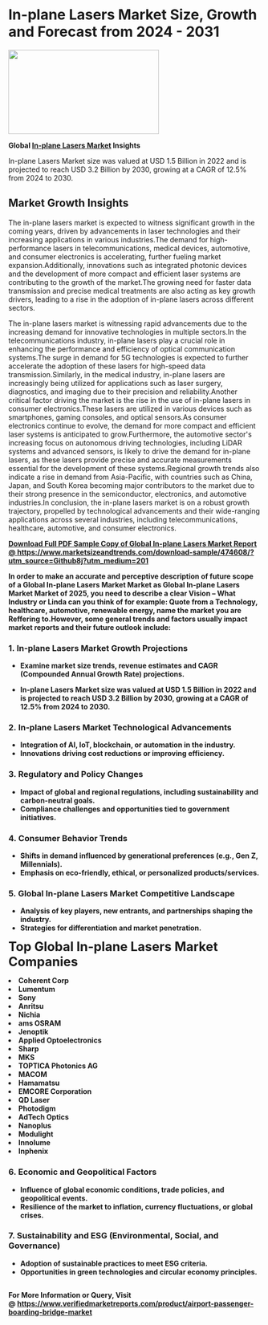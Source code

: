 <H1>In-plane Lasers Market Size, Growth and Forecast from 2024 - 2031</H1><img class="aligncenter size-medium wp-image-584254" src="https://thirdeyenews.in/wp-content/uploads/2024/09/Global-Market-Research-300x168.jpeg" alt="" width="300" height="168" /><p><strong>Global&nbsp;<a href="https://www.marketsizeandtrends.com/download-sample/474608/?utm_source=Github8j?utm_medium=201">In-plane Lasers Market</a> Insights</strong></p><p>In-plane Lasers Market size was valued at USD 1.5 Billion in 2022 and is projected to reach USD 3.2 Billion by 2030, growing at a CAGR of 12.5% from 2024 to 2030.</p><p><h2>Market Growth Insights</h2> <p>The in-plane lasers market is expected to witness significant growth in the coming years, driven by advancements in laser technologies and their increasing applications in various industries.The demand for high-performance lasers in telecommunications, medical devices, automotive, and consumer electronics is accelerating, further fueling market expansion.Additionally, innovations such as integrated photonic devices and the development of more compact and efficient laser systems are contributing to the growth of the market.The growing need for faster data transmission and precise medical treatments are also acting as key growth drivers, leading to a rise in the adoption of in-plane lasers across different sectors.</p> <p><strong><a href="#"></a></strong></p> <p>The in-plane lasers market is witnessing rapid advancements due to the increasing demand for innovative technologies in multiple sectors.In the telecommunications industry, in-plane lasers play a crucial role in enhancing the performance and efficiency of optical communication systems.The surge in demand for 5G technologies is expected to further accelerate the adoption of these lasers for high-speed data transmission.Similarly, in the medical industry, in-plane lasers are increasingly being utilized for applications such as laser surgery, diagnostics, and imaging due to their precision and reliability.Another critical factor driving the market is the rise in the use of in-plane lasers in consumer electronics.These lasers are utilized in various devices such as smartphones, gaming consoles, and optical sensors.As consumer electronics continue to evolve, the demand for more compact and efficient laser systems is anticipated to grow.Furthermore, the automotive sector's increasing focus on autonomous driving technologies, including LiDAR systems and advanced sensors, is likely to drive the demand for in-plane lasers, as these lasers provide precise and accurate measurements essential for the development of these systems.Regional growth trends also indicate a rise in demand from Asia-Pacific, with countries such as China, Japan, and South Korea becoming major contributors to the market due to their strong presence in the semiconductor, electronics, and automotive industries.In conclusion, the in-plane lasers market is on a robust growth trajectory, propelled by technological advancements and their wide-ranging applications across several industries, including telecommunications, healthcare, automotive, and consumer electronics.</p> <p><strong><a href="#"></p><p><span class=""><strong>Download Full PDF Sample Copy of Global In-plane Lasers Market Report</strong> @ <a href="https://www.marketsizeandtrends.com/download-sample/474608/?utm_source=Github8j?utm_medium=201" target="_blank">https://www.marketsizeandtrends.com/download-sample/474608/?utm_source=Github8j?utm_medium=201</a></span></p><p>In order to make an accurate and perceptive description of future scope of a Global&nbsp;In-plane Lasers Market Market as Global&nbsp;In-plane Lasers Market Market of 2025, you need to describe a clear Vision &ndash; What Industry or Linda can you think of for example: Quote from a Technology, healthcare, automotive, renewable energy, name the market you are Reffering to.However, some general trends and factors usually impact market reports and their future outlook include:</p><h3>1.&nbsp;<strong>In-plane Lasers Market Growth Projections</strong></h3><ul><li>Examine market size trends, revenue estimates and CAGR (Compounded Annual Growth Rate) projections.</li><li><p>In-plane Lasers Market size was valued at USD 1.5 Billion in 2022 and is projected to reach USD 3.2 Billion by 2030, growing at a CAGR of 12.5% from 2024 to 2030.</p></li></ul><h3>2.&nbsp;<strong>In-plane Lasers Market Technological Advancements</strong></h3><ul><li>Integration of AI, IoT, blockchain, or automation in the industry.</li><li>Innovations driving cost reductions or improving efficiency.</li></ul><h3>3.&nbsp;<strong>Regulatory and Policy Changes</strong></h3><ul><li>Impact of global and regional regulations, including sustainability and carbon-neutral goals.</li><li>Compliance challenges and opportunities tied to government initiatives.</li></ul><h3>4.&nbsp;<strong>Consumer Behavior Trends</strong></h3><ul><li>Shifts in demand influenced by generational preferences (e.g., Gen Z, Millennials).</li><li>Emphasis on eco-friendly, ethical, or personalized products/services.</li></ul><h3>5.&nbsp;<strong>Global In-plane Lasers Market Competitive Landscape</strong></h3><ul><li>Analysis of key players, new entrants, and partnerships shaping the industry.</li><li>Strategies for differentiation and market penetration.</li></ul><p data-pm-slice="1 1 []"><span style="color: inherit; font-family: inherit; font-size: 25px;">Top Global In-plane Lasers Market Companies</span></p><div class="" data-test-id=""><p><li>Coherent Corp</li><li> Lumentum</li><li> Sony</li><li> Anritsu</li><li> Nichia</li><li> ams OSRAM</li><li> Jenoptik</li><li> Applied Optoelectronics</li><li> Sharp</li><li> MKS</li><li> TOPTICA Photonics AG</li><li> MACOM</li><li> Hamamatsu</li><li> EMCORE Corporation</li><li> QD Laser</li><li> Photodigm</li><li> AdTech Optics</li><li> Nanoplus</li><li> Modulight</li><li> Innolume</li><li> Inphenix</li></p></div><h3>6.&nbsp;<strong>Economic and Geopolitical Factors</strong></h3><ul><li>Influence of global economic conditions, trade policies, and geopolitical events.</li><li>Resilience of the market to inflation, currency fluctuations, or global crises.</li></ul><h3>7.&nbsp;<strong>Sustainability and ESG (Environmental, Social, and Governance)</strong></h3><ul><li>Adoption of sustainable practices to meet ESG criteria.</li><li>Opportunities in green technologies and circular economy principles.</li></ul><h2><strong style="font-size: 14px;">For More Information or Query, Visit @&nbsp;</strong><a style="background-color: #ffffff; font-size: 14px;" href="https://www.marketsizeandtrends.com/report/in-plane-lasers-market/" target="_blank">https://www.verifiedmarketreports.com/product/airport-passenger-boarding-bridge-market</a></h2>